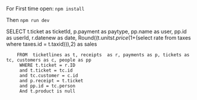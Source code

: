 For First time open:
`npm install`

Then 
`npm run dev`




SELECT  t.ticket as ticketId, 
p.payment as paytype,
pp.name as user, pp.id as userId,
r.datenew as date, 
Round((t.units*t.price*(1+(select rate from taxes where taxes.id = t.taxid))),2) as sales

        FROM  ticketlines as t, receipts  as r, payments as p, tickets as tc, customers as c, people as pp
         WHERE t.ticket = r.ID 
         and t.ticket = tc.id
         and tc.customer = c.id
         and p.receipt = t.ticket
         and pp.id = tc.person
         And t.product is null 